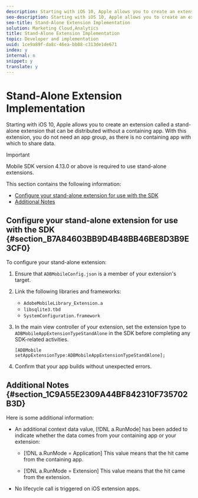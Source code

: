 ```yaml
---
description: Starting with iOS 10, Apple allows you to create an extension called a stand-alone extension that can be distributed without a containing app. With this extension, you do not need an app group, as there is no containing app with which to share data.
seo-description: Starting with iOS 10, Apple allows you to create an extension called a stand-alone extension that can be distributed without a containing app. With this extension, you do not need an app group, as there is no containing app with which to share data.
seo-title: Stand-Alone Extension Implementation
solution: Marketing Cloud,Analytics
title: Stand-Alone Extension Implementation
topic: Developer and implementation
uuid: 1ce9a89f-da8c-46ea-bb08-c313de1de671
index: y
internal: n
snippet: y
translate: y
---
```


# Stand-Alone Extension Implementation

Starting with iOS 10, Apple allows you to create an extension called a stand-alone extension that can be distributed without a containing app. With this extension, you do not need an app group, as there is no containing app with which to share data.

>[!IMPORTANT]
>
>Mobile SDK version 4.13.0 or above is required to use stand-alone extensions.

This section contains the following information:

* [Configure your stand-alone extension for use with the SDK](../ios_ext/c_stand-alone-extension-implementation.md#section_B7A84603BB9D4B48BB46BE8D3B9E3CF0) 
* [Additional Notes](../ios_ext/c_stand-alone-extension-implementation.md#section_1C9A55E2309A44BF842310F735702B3D)

## Configure your stand-alone extension for use with the SDK {#section_B7A84603BB9D4B48BB46BE8D3B9E3CF0}

To configure your stand-alone extension:

1. Ensure that `ADBMobileConfig.json` is a member of your extension's target. 
1. Link the following libraries and frameworks:

    * `AdobeMobileLibrary_Extension.a` 
    * `libsqlite3.tbd` 
    * `SystemConfiguration.framework`

1. In the main view controller of your extension, set the extension type to `ADBMobileAppExtensionTypeStandAlone` in the SDK before completing any SDK-related activities. 

   ```
   [ADBMobile setAppExtensionType:ADBMobileAppExtensionTypeStandAlone];
   ```

1. Confirm that your app builds without unexpected errors.

## Additional Notes {#section_1C9A55E2309A44BF842310F735702B3D}

Here is some additional information:

* An additional context data value, [!DNL a.RunMode] has been added to indicate whether the data comes from your containing app or your extension:

    * [!DNL a.RunMode = Application] This value means that the hit came from the containing app. 
    
    * [!DNL a.RunMode = Extension] This value means that the hit came from the extension.

* No lifecycle call is triggered on iOS extension apps.

